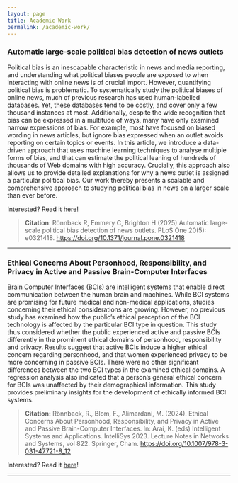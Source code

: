 ```yaml
---
layout: page
title: Academic Work
permalink: /academic-work/
---
```


### Automatic large-scale political bias detection of news outlets

Political bias is an inescapable characteristic in news and media reporting, and understanding what political biases people are exposed to when interacting with online news is of crucial import. However, quantifying political bias is problematic. To systematically study the political biases of online news, much of previous research has used human-labelled databases. Yet, these databases tend to be costly, and cover only a few thousand instances at most. Additionally, despite the wide recognition that bias can be expressed in a multitude of ways, many have only examined narrow expressions of bias. For example, most have focused on biased wording in news articles, but ignore bias expressed when an outlet avoids reporting on certain topics or events. In this article, we introduce a data-driven approach that uses machine learning techniques to analyse multiple forms of bias, and that can estimate the political leaning of hundreds of thousands of Web domains with high accuracy. Crucially, this approach also allows us to provide detailed explanations for why a news outlet is assigned a particular political bias. Our work thereby presents a scalable and comprehensive approach to studying political bias in news on a larger scale than ever before.

Interested? Read it [here](https://journals.plos.org/plosone/article?id=10.1371/journal.pone.0321418&?utm_id=plos111&utm_source=internal&utm_medium=email&utm_campaign=author)!

> **Citation**: Rönnback R, Emmery C, Brighton H (2025) Automatic large-scale political bias detection of news outlets. PLoS One 20(5): e0321418. https://doi.org/10.1371/journal.pone.0321418

---

### Ethical Concerns About Personhood, Responsibility, and Privacy in Active and Passive Brain-Computer Interfaces

Brain Computer Interfaces (BCIs) are intelligent systems that enable direct communication between the human brain and machines. While BCI systems are promising for future medical and non-medical applications, studies concerning their ethical considerations are growing. However, no previous study has examined how the public’s ethical perception of the BCI technology is affected by the particular BCI type in question. This study thus considered whether the public experienced active and passive BCIs differently in the prominent ethical domains of personhood, responsibility and privacy. Results suggest that active BCIs induce a higher ethical concern regarding personhood, and that women experienced privacy to be more concerning in passive BCIs. There were no other significant differences between the two BCI types in the examined ethical domains. A regression analysis also indicated that a person’s general ethical concern for BCIs was unaffected by their demographical information. This study provides preliminary insights for the development of ethically informed BCI systems.

> **Citation:** Rönnback, R., Blom, F., Alimardani, M. (2024). Ethical Concerns About Personhood, Responsibility, and Privacy in Active and Passive Brain-Computer Interfaces. In: Arai, K. (eds) Intelligent Systems and Applications. IntelliSys 2023. Lecture Notes in Networks and Systems, vol 822. Springer, Cham. https://doi.org/10.1007/978-3-031-47721-8_12

Interested? Read it [here]([https://journals.plos.org/plosone/article?id=10.1371/journal.pone.0321418&?utm_id=plos111&utm_source=internal&utm_medium=email&utm_campaign=author](https://link.springer.com/chapter/10.1007/978-3-031-47721-8_12))!

---
